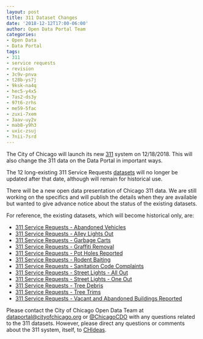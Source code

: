 ```yaml
---
layout: post
title: 311 Dataset Changes
date: '2018-12-12T17:00-06:00'
author: Open Data Portal Team
categories:
- Open Data
- Data Portal
tags:
- 311
- service requests
- revision
- 3c9v-pnva
- t28b-ys7j
- 9ksk-na4q
- hec5-y4x5
- 7as2-ds3y
- 97t6-zrhs
- me59-5fac
- zuxi-7xem
- 3aav-uy2v
- mab8-y9h3
- uxic-zsuj
- 7nii-7srd
---
```

The City of Chicago will launch its new [311](https://www.cityofchicago.org/city/en/sites/311ProjectInformation/home.html) system on 12/18/2018. This will also change the 311 data on the Data Portal in important ways.

The 12 long-existing 311 Service Requests [datasets](https://data.cityofchicago.org/browse?category=Service+Requests&limitTo=datasets&q=&sortBy=alpha) will no longer be updated after that date, although will remain for historical use.

There will be a new open data presentation of Chicago 311 data. We are still working on the specifics and will publish the details when they are available but wanted to give advance notice about the status of the existing datasets.

For reference, the existing datasets, which will become historical only, are:

* [311 Service Requests - Abandoned Vehicles](https://data.cityofchicago.org/d/3c9v-pnva)
* [311 Service Requests - Alley Lights Out](https://data.cityofchicago.org/d/t28b-ys7j)
* [311 Service Requests - Garbage Carts](https://data.cityofchicago.org/d/9ksk-na4q)
* [311 Service Requests - Graffiti Removal](https://data.cityofchicago.org/d/hec5-y4x5)
* [311 Service Requests - Pot Holes Reported](https://data.cityofchicago.org/d/7as2-ds3y)
* [311 Service Requests - Rodent Baiting](https://data.cityofchicago.org/d/97t6-zrhs)
* [311 Service Requests - Sanitation Code Complaints](https://data.cityofchicago.org/d/me59-5fac)
* [311 Service Requests - Street Lights - All Out](https://data.cityofchicago.org/d/zuxi-7xem)
* [311 Service Requests - Street Lights - One Out](https://data.cityofchicago.org/d/3aav-uy2v)
* [311 Service Requests - Tree Debris](https://data.cityofchicago.org/d/mab8-y9h3)
* [311 Service Requests - Tree Trims](https://data.cityofchicago.org/d/uxic-zsuj)
* [311 Service Requests - Vacant and Abandoned Buildings Reported](https://data.cityofchicago.org/d/7nii-7srd)

Please contact the City of Chicago Open Data Team at [dataportal@cityofchicago.org](mailto:dataportal@cityofchicago.org) or [@ChicagoCDO](https://twitter.com/ChicagoCDO) with any questions related to the 311 datasets. However, please direct any questions or comments about the 311 system, itself, to [CHIdeas](https://www.chideas.org).
